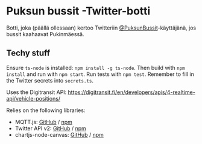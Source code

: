# Puksun bussit -Twitter-botti

Botti, joka (päällä ollessaan) kertoo Twitteriin [@PuksunBussit](https://twitter.com/PuksunBussit)-käyttäjänä, jos bussit kaahaavat Pukinmäessä.

## Techy stuff

Ensure `ts-node` is installed: `npm install -g ts-node`. Then build with `npm install` and run with `npm start`. Run tests with `npm test`.
Remember to fill in the Twitter secrets into `secrets.ts`.

Uses the Digitransit API: https://digitransit.fi/en/developers/apis/4-realtime-api/vehicle-positions/

Relies on the following libraries:

* MQTT.js: [GitHub](https://github.com/mqttjs/MQTT.js) / [npm](https://www.npmjs.com/package/mqtt)
* Twitter API v2: [GitHub](https://github.com/PLhery/node-twitter-api-v2) / [npm](https://www.npmjs.com/package/twitter-api-v2)
* chartjs-node-canvas: [GitHub](https://github.com/SeanSobey/ChartjsNodeCanvas) / [npm](https://www.npmjs.com/package/chartjs-node-canvas)